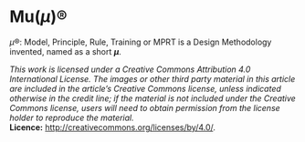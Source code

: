 # Mu(<i>μ</i>)®
<i>μ</i>®: Model, Principle, Rule, Training or MPRT is a Design Methodology invented, named as a short <b><i>μ</i></b>.

<i>This work is licensed under a Creative Commons Attribution 4.0 International License. The images or other third party material in this article are included in the article’s Creative Commons license, unless indicated otherwise in the credit line; if the material is not included under the Creative Commons license, users will need to obtain permission from the license holder to reproduce the material.</i></br><b>Licence:</b> http://creativecommons.org/licenses/by/4.0/.

